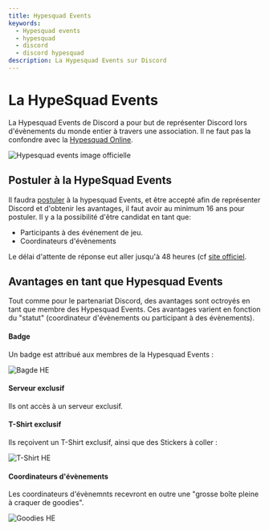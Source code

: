 ```yaml
---
title: Hypesquad Events
keywords:
  - Hypesquad events
  - hypesquad
  - discord
  - discord hypesquad
description: La Hypesquad Events sur Discord
---
```


# La HypeSquad Events

La Hypesquad Events de Discord a pour but de représenter Discord lors d'évènements du monde entier à travers une association.
Il ne faut pas la confondre avec la [Hypesquad Online](https://github.com/discordfr/wiki/blob/master/programmes-communautaires/hypesquad/hypesquad-online.md).

![Hypesquad events image officielle](https://zupimages.net/up/20/45/93e9.png)

## Postuler à la HypeSquad Events

Il faudra [postuler](https://discord.com/hypesquad) à la hypesquad Events, et être accepté afin de représenter Discord et d'obtenir les avantages, il faut avoir au minimum 16 ans pour postuler.
Il y a la possibilité d'être candidat en tant que:
 - Participants à des événement de jeu.
 - Coordinateurs d'évènements
 
Le délai d'attente de réponse eut aller jusqu'à 48 heures (cf [site officiel](https://support.discord.com/hc/en-us/articles/360003374771-HypeSquad-Mega-FAQ).

## Avantages en tant que Hypesquad Events

Tout comme pour le partenariat Discord, des avantages sont octroyés en tant que membre des Hypesquad Events. Ces avantages varient en fonction du "statut" (coordinateur d'évènements ou participant à des évènements).

#### Badge

Un badge est attribué aux membres de la Hypesquad Events :
 
![Bagde HE](https://media.discordapp.net/attachments/514860300340690981/631791522362294273/emoji.png)

#### Serveur exclusif

 Ils ont accès à un serveur exclusif.
 
 #### T-Shirt exclusif
 
 Ils reçoivent un T-Shirt exclusif, ainsi que des Stickers à coller :
 
 ![T-Shirt HE](https://i.redd.it/mo66tjg56p911.png)
 
 #### Coordinateurs d'évènements
 
 Les coordinateurs d'évènemnts recevront en outre une "grosse boîte pleine à craquer de goodies".
 
 ![Goodies HE](https://zupimages.net/up/20/45/nrx6.png)
